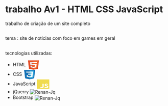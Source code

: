 # trabalho Av1 - HTML CSS JavaScript

trabalho de criação de um site completo 

##

tema : site de noticias com foco em games em geral

##

tecnologias utilizadas: 

- HTML <img align="center" alt="Renan-HTML" height="30" width="40" src="https://raw.githubusercontent.com/devicons/devicon/master/icons/html5/html5-original.svg">
- CSS <img align="center" alt="Renan-CSS" height="30" width="40" src="https://raw.githubusercontent.com/devicons/devicon/master/icons/css3/css3-original.svg">
- JavaScript <img align="center" alt="Renan-Js" height="30" width="40" src="https://raw.githubusercontent.com/devicons/devicon/master/icons/javascript/javascript-plain.svg">
- jQuerry <img align="center" alt="Renan-Jq" height="30" width="40" src="https://cdn.jsdelivr.net/gh/devicons/devicon/icons/jquery/jquery-original.svg">
- Bootstrap <img align="center" alt="Renan-Jq" height="30" width="40" src="https://cdn.jsdelivr.net/gh/devicons/devicon/icons/bootstrap/bootstrap-original.svg">

